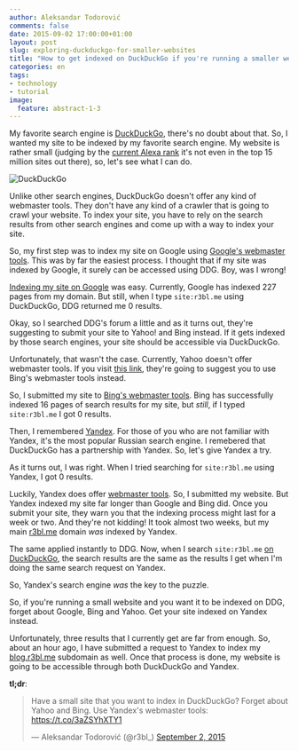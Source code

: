 ```yaml
---
author: Aleksandar Todorović
comments: false
date: 2015-09-02 17:00:00+01:00
layout: post
slug: exploring-duckduckgo-for-smaller-websites
title: "How to get indexed on DuckDuckGo if you're running a smaller website"
categories: en
tags:
- technology
- tutorial
image:
  feature: abstract-1-3
---
```


My favorite search engine is [DuckDuckGo](https://duckduckgo.com/), there's no doubt about that. So, I wanted my site to be indexed by my favorite search engine. My website is rather small (judging by the [current Alexa rank](http://www.alexa.com/siteinfo/r3bl.me) it's not even in the top 15 million sites out there), so, let's see what I can do.

![DuckDuckGo](https://upload.wikimedia.org/wikipedia/en/thumb/5/55/DuckDuckGo_Logo_%28mid_2014%29.svg/1280px-DuckDuckGo_Logo_%28mid_2014%29.svg.png)

Unlike other search engines, DuckDuckGo doesn't offer any kind of webmaster tools. They don't have any kind of a crawler that is going to crawl your website. To index your site, you have to rely on the search results from other search engines and come up with a way to index your site.

So, my first step was to index my site on Google using [Google's webmaster tools](https://www.google.com/webmasters/). This was by far the easiest process. I thought that if my site was indexed by Google, it surely can be accessed using DDG. Boy, was I wrong!

[Indexing my site on Google](https://encrypted.google.com/search?hl=en&q=site%3Ar3bl.me) was easy. Currently, Google has indexed 227 pages from my domain. But still, when I type `site:r3bl.me` using DuckDuckGo, DDG returned me 0 results.

Okay, so I searched DDG's forum a little and as it turns out, they're suggesting to submit your site to Yahoo! and Bing instead. If it gets indexed by those search engines, your site should be accessible via DuckDuckGo.

Unfortunately, that wasn't the case. Currently, Yahoo doesn't offer webmaster tools. If you visit [this link](http://search.yahoo.com/info/submit.html), they're going to suggest you to use Bing's webmaster tools instead.

So, I submitted my site to [Bing's webmaster tools](http://www.bing.com/webmaster/). Bing has successfully indexed 16 pages of search results for my site, but _still_, if I typed `site:r3bl.me` I got 0 results.

Then, I remembered [Yandex](https://www.yandex.com/). For those of you who are not familiar with Yandex, it's the most popular Russian search engine. I remebered that DuckDuckGo has a partnership with Yandex. So, let's give Yandex a try.

As it turns out, I was right. When I tried searching for `site:r3bl.me` using Yandex, I got 0 results.

Luckily, Yandex does offer [webmaster tools](https://webmaster.yandex.com/). So, I submitted my website. But Yandex indexed my site far longer than Google and Bing did. Once you submit your site, they warn you that the indexing process might last for a week or two. And they're not kidding! It took almost two weeks, but my main [r3bl.me](https://r3bl.me) domain _was_ indexed by Yandex.

The same applied instantly to DDG. Now, when I search `site:r3bl.me` [on DuckDuckGo](https://duckduckgo.com/?q=site%3Ar3bl.me), the search results are the same as the results I get when I'm doing the same search request on Yandex.

So, Yandex's search engine _was_ the key to the puzzle.

So, if you're running a small website and you want it to be indexed on DDG, forget about Google, Bing and Yahoo. Get your site indexed on Yandex instead.

Unfortunately, three results that I currently get are far from enough. So, about an hour ago, I have submitted a request to Yandex to index my [blog.r3bl.me]({{site.url}}) subdomain as well. Once that process is done, my website is going to be accessible through both DuckDuckGo and Yandex.

**tl;dr**:

<blockquote class="twitter-tweet" lang="en"><p lang="en" dir="ltr">Have a small site that you want to index in DuckDuckGo? Forget about Yahoo and Bing. Use Yandex&#39;s webmaster tools: <a href="https://t.co/3aZSYhXTY1">https://t.co/3aZSYhXTY1</a></p>&mdash; Aleksandar Todorović (@r3bl_) <a href="https://twitter.com/r3bl_/status/639079263212318720">September 2, 2015</a></blockquote>
<script async src="//platform.twitter.com/widgets.js" charset="utf-8"></script>
